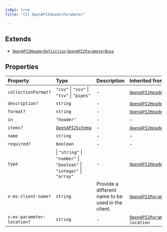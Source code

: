 ```yaml
---
jsApi: true
title: "[I] OpenAPI2HeaderParameter"

---
```

## Extends

- [`OpenAPI2HeaderDefinition`](OpenAPI2HeaderDefinition.md).[`OpenAPI2ParameterBase`](OpenAPI2ParameterBase.md)

## Properties

| Property | Type | Description | Inherited from |
| :------ | :------ | :------ | :------ |
| `collectionFormat?` | `"csv"` \| `"ssv"` \| `"tsv"` \| `"pipes"` | - | [`OpenAPI2HeaderDefinition`](OpenAPI2HeaderDefinition.md).`collectionFormat` |
| `description?` | `string` | - | [`OpenAPI2HeaderDefinition`](OpenAPI2HeaderDefinition.md).`description` |
| `format?` | `string` | - | [`OpenAPI2HeaderDefinition`](OpenAPI2HeaderDefinition.md).`format` |
| `in` | `"header"` | - | - |
| `items?` | [`OpenAPI2Schema`](../type-aliases/OpenAPI2Schema.md) | - | [`OpenAPI2HeaderDefinition`](OpenAPI2HeaderDefinition.md).`items` |
| `name` | `string` | - | - |
| `required?` | `boolean` | - | - |
| `type` |  \| `"string"` \| `"number"` \| `"boolean"` \| `"integer"` \| `"array"` | - | [`OpenAPI2HeaderDefinition`](OpenAPI2HeaderDefinition.md).`type` |
| `x-ms-client-name?` | `string` | Provide a different name to be used in the client. | [`OpenAPI2ParameterBase`](OpenAPI2ParameterBase.md).`x-ms-client-name` |
| `x-ms-parameter-location?` | `string` | - | [`OpenAPI2ParameterBase`](OpenAPI2ParameterBase.md).`x-ms-parameter-location` |
